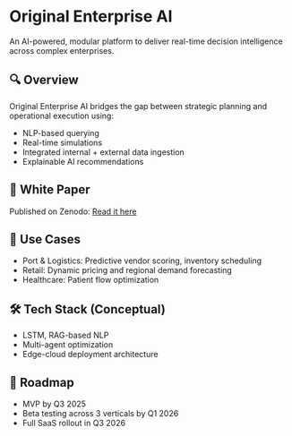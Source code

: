 # Original Enterprise AI

An AI-powered, modular platform to deliver real-time decision intelligence across complex enterprises.

## 🔍 Overview
Original Enterprise AI bridges the gap between strategic planning and operational execution using:
- NLP-based querying
- Real-time simulations
- Integrated internal + external data ingestion
- Explainable AI recommendations

## 📄 White Paper
Published on Zenodo: [Read it here](https://doi.org/your-doi-here)

## 🎯 Use Cases
- Port & Logistics: Predictive vendor scoring, inventory scheduling
- Retail: Dynamic pricing and regional demand forecasting
- Healthcare: Patient flow optimization

## 🛠️ Tech Stack (Conceptual)
- LSTM, RAG-based NLP
- Multi-agent optimization
- Edge-cloud deployment architecture

## 🚀 Roadmap
- MVP by Q3 2025
- Beta testing across 3 verticals by Q1 2026
- Full SaaS rollout in Q3 2026

